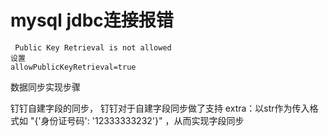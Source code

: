# mysql jdbc连接报错
```
 Public Key Retrieval is not allowed
设置
allowPublicKeyRetrieval=true
```

数据同步实现步骤

钉钉自建字段的同步， 钉钉对于自建字段同步做了支持
extra：以str作为传入格式如 "{'身份证号码': '12333333232'}" ，从而实现字段同步

```

```